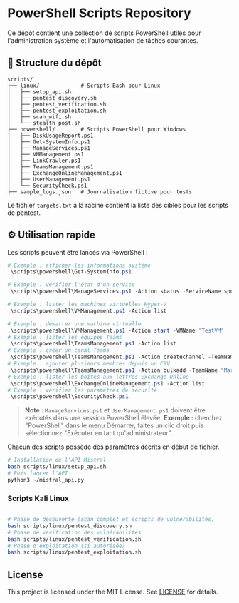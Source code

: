 # PowerShell Scripts Repository

Ce dépôt contient une collection de scripts PowerShell utiles pour l'administration système et l'automatisation de tâches courantes.

## 📂 Structure du dépôt

```
scripts/
├── linux/             # Scripts Bash pour Linux
│   ├── setup_api.sh
│   ├── pentest_discovery.sh
│   ├── pentest_verification.sh
│   ├── pentest_exploitation.sh
│   ├── scan_wifi.sh
│   └── stealth_post.sh
├── powershell/        # Scripts PowerShell pour Windows
│   ├── DiskUsageReport.ps1
│   ├── Get-SystemInfo.ps1
│   ├── ManageServices.ps1
│   ├── VMManagement.ps1
│   ├── LinkCrawler.ps1
│   ├── TeamsManagement.ps1
│   ├── ExchangeOnlineManagement.ps1
│   ├── UserManagement.ps1
│   └── SecurityCheck.ps1
├── sample_logs.json   # Journalisation fictive pour tests
```

Le fichier `targets.txt` à la racine contient la liste des cibles pour les scripts de pentest.

## ⚙️ Utilisation rapide

Les scripts peuvent être lancés via PowerShell :

```powershell
# Exemple : afficher les informations système
.\scripts\powershell\Get-SystemInfo.ps1

# Exemple : vérifier l'état d'un service
.\scripts\powershell\ManageServices.ps1 -Action status -ServiceName spooler

# Exemple : lister les machines virtuelles Hyper-V
.\scripts\powershell\VMManagement.ps1 -Action list

# Exemple : démarrer une machine virtuelle
.\scripts\powershell\VMManagement.ps1 -Action start -VMName "TestVM"
# Exemple : lister les equipes Teams
.\scripts\powershell\TeamsManagement.ps1 -Action list
# Exemple : créer un canal Teams
.\scripts\powershell\TeamsManagement.ps1 -Action createchannel -TeamName "Marketing" -ChannelName "Général"
# Exemple : ajouter plusieurs membres depuis un CSV
.\scripts\powershell\TeamsManagement.ps1 -Action bulkadd -TeamName "Marketing" -CsvPath .\users.csv
# Exemple : lister les boîtes aux lettres Exchange Online
.\scripts\powershell\ExchangeOnlineManagement.ps1 -Action list
# Exemple : vérifier les paramètres de sécurité
.\scripts\powershell\SecurityCheck.ps1
```
> **Note :** `ManageServices.ps1` et `UserManagement.ps1` doivent être exécutés dans une session PowerShell élevée.
> **Exemple :** cherchez "PowerShell" dans le menu Démarrer, faites un clic droit puis sélectionnez "Exécuter en tant qu'administrateur".

Chacun des scripts possède des paramètres décrits en début de fichier.

```bash
# Installation de l'API Mistral
bash scripts/linux/setup_api.sh
# Puis lancer l'API
python3 ~/mistral_api.py
```

### Scripts Kali Linux

```bash

# Phase de découverte (scan complet et scripts de vulnérabilités)
bash scripts/linux/pentest_discovery.sh
# Phase de vérification des vulnérabilités
bash scripts/linux/pentest_verification.sh
# Phase d'exploitation (si autorisée)
bash scripts/linux/pentest_exploitation.sh
```

## License

This project is licensed under the MIT License. See [LICENSE](LICENSE) for details.
